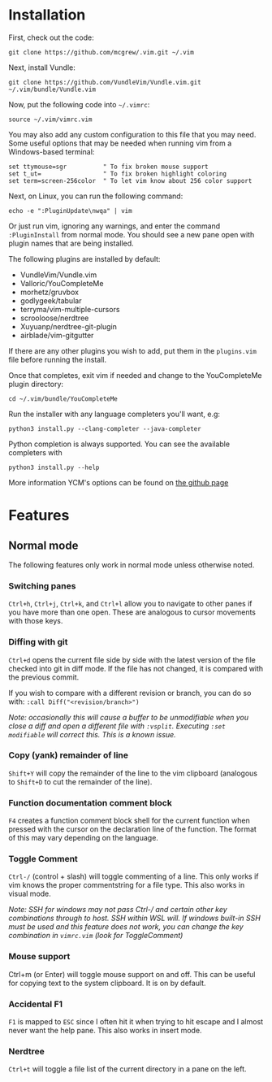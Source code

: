 
# Installation #

First, check out the code:

`git clone https://github.com/mcgrew/.vim.git ~/.vim`

Next, install Vundle:

`git clone https://github.com/VundleVim/Vundle.vim.git ~/.vim/bundle/Vundle.vim`

Now, put the following code into `~/.vimrc`:

`source ~/.vim/vimrc.vim`

You may also add any custom configuration to this file that you may need.
Some useful options that may be needed when running vim from a Windows-based
terminal:

```
set ttymouse=sgr          " To fix broken mouse support
set t_ut=                 " To fix broken highlight coloring
set term=screen-256color  " To let vim know about 256 color support
```

Next, on Linux, you can run the following command:

`echo -e ":PluginUpdate\nwqa" | vim`

Or just run vim, ignoring any warnings, and enter the command `:PluginInstall`
from normal mode.  You should see a new pane open with plugin names that are
being installed.

The following plugins are installed by default:

* VundleVim/Vundle.vim
* Valloric/YouCompleteMe
* morhetz/gruvbox
* godlygeek/tabular
* terryma/vim-multiple-cursors
* scrooloose/nerdtree
* Xuyuanp/nerdtree-git-plugin
* airblade/vim-gitgutter

If there are any other plugins you wish to add, put them in the `plugins.vim`
file before running the install.

Once that completes, exit vim if needed and change to the YouCompleteMe plugin
directory:

`cd ~/.vim/bundle/YouCompleteMe`

Run the installer with any language completers you'll want, e.g:

`python3 install.py --clang-completer --java-completer`

Python completion is always supported. You can see the available completers with

`python3 install.py --help`

More information YCM's options can be found on
[the github page](https://github.com/Valloric/YouCompleteMe/blob/master/README.md)

# Features #

## Normal mode ##

The following features only work in normal mode unless otherwise noted.

### Switching panes ###

`Ctrl+h`, `Ctrl+j`, `Ctrl+k`, and `Ctrl+l` allow you to navigate to other panes
if you have more than one open. These are analogous to cursor movements with
those keys.

### Diffing with git ###

`Ctrl+d` opens the current file side by side with the latest version of the file
checked into git in diff mode. If the file has not changed, it is compared with
the previous commit.

If you wish to compare with a different revision or branch, you can do so with:
`:call Diff("<revision/branch>")`

*Note: occasionally this will cause a buffer to be unmodifiable when you close a
diff and open a different file with `:vsplit`. Executing `:set modifiable` will
correct this. This is a known issue.*

### Copy (yank) remainder of line ###

`Shift+Y` will copy the remainder of the line to the vim clipboard (analogous to
`Shift+D` to cut the remainder of the line).

### Function documentation comment block ###

`F4` creates a function comment block shell for the current function when
pressed with the cursor on the declaration line of the function. The format of
this may vary depending on the language.

### Toggle Comment ###

`Ctrl-/` (control + slash) will toggle commenting of a line. This only works if
vim knows the proper commentstring for a file type. This also works in visual
mode.

*Note: SSH for windows may not pass Ctrl-/ and certain other key combinations
through to host. SSH within WSL will. If windows built-in SSH must be used and
this feature does not work, you can change the key combination in `vimrc.vim`
(look for ToggleComment)*

### Mouse support ###

Ctrl+m (or Enter) will toggle mouse support on and off. This can be useful for
copying text to the system clipboard. It is on by default.

### Accidental F1 ###

`F1` is mapped to `ESC` since I often hit it when trying to hit escape and I
almost never want the help pane. This also works in insert mode.

### Nerdtree ###

`Ctrl+t` will toggle a file list of the current directory in a pane on the left.

